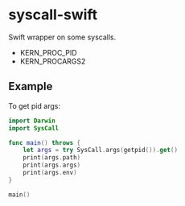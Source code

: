 # syscall-swift

Swift wrapper on some syscalls.

- KERN_PROC_PID
- KERN_PROCARGS2

## Example

To get pid args:
```swift
import Darwin
import SysCall

func main() throws {
    let args = try SysCall.args(getpid()).get()
    print(args.path)
    print(args.args)
    print(args.env)
}

main()
```
